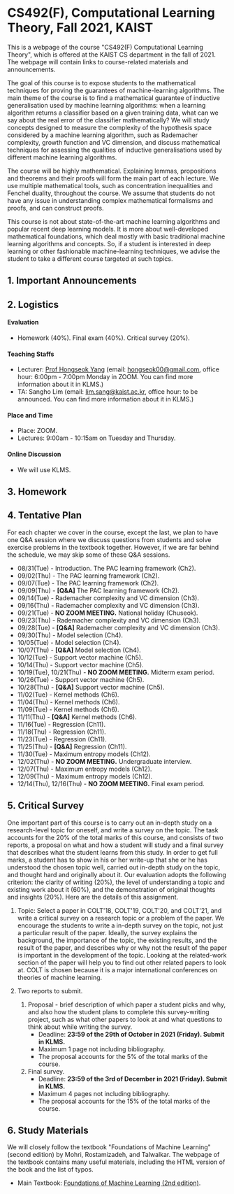 # CS492(F), Computational Learning Theory, Fall 2021, KAIST

This is a webpage of the course "CS492(F) Computational Learning Theory", which is offered at the KAIST CS department in the fall of 2021. The webpage will contain links to course-related materials and announcements.

The goal of this course is to expose students to the mathematical techniques for proving the guarantees of machine-learning algorithms. The main theme of the course is to find a mathematical guarantee of inductive generalisation used by machine learning algorithms: when a learning algorithm returns a classifier based on a given training data, what can we say about the real error of the classifier mathematically? We will study concepts designed to measure the complexity of the hypothesis space considered by a machine learning algorithm, such as Rademacher complexity, growth function and VC dimension, and discuss mathematical techniques for assessing the qualities of inductive generalisations used by different machine learning algorithms.

The course will be highly mathematical. Explaining lemmas, propositions and theorems and their proofs will form the main part of each lecture. We use multiple mathematical tools, such as concentration inequalities and Fenchel duality, throughout the course. We assume that students do not have any issue in understanding complex mathematical formalisms and proofs, and can construct proofs.

This course is not about state-of-the-art machine learning algorithms and popular recent deep learning models. It is more about well-developed mathematical foundations, which deal mostly with basic traditional machine learning algorithms and concepts. So, if a student is interested in deep learning or other fashionable machine-learning techniques, we advise the student to take a different course targeted at such topics.

## 1. Important Announcements

## 2. Logistics

#### Evaluation

* Homework (40%). Final exam (40%). Critical survey (20%).

#### Teaching Staffs

* Lecturer: [Prof Hongseok Yang](https://cs.kaist.ac.kr/people/view?idx=552&kind=faculty&menu=160) (email: hongseok00@gmail.com, office hour: 6:00pm - 7:00pm Monday in ZOOM. You can find more information about it in KLMS.)
* TA: Sangho Lim (email: lim.sang@kaist.ac.kr, office hour: to be announced. You can find more information about it in KLMS.)

#### Place and Time

* Place: ZOOM.
* Lectures: 9:00am - 10:15am on Tuesday and Thursday.

#### Online Discussion

* We will use KLMS.

## 3. Homework

## 4. Tentative Plan

For each chapter we cover in the course, except the last, we plan to have one Q&A session where we discuss questions from students and solve exercise problems in the textbook together. However, if we are far behind the schedule, we may skip some of these Q&A sessions.

* 08/31(Tue) - Introduction. The PAC learning framework (Ch2).
* 09/02(Thu) - The PAC learning framework (Ch2).
* 09/07(Tue) - The PAC learning framework (Ch2).
* 09/09(Thu) - __**[Q&A]**__ The PAC learning framework (Ch2).
* 09/14(Tue) - Rademacher complexity and VC dimension (Ch3).
* 09/16(Thu) - Rademacher complexity and VC dimension (Ch3).
* 09/21(Tue) - __**NO ZOOM MEETING.**__ National holiday (Chuseok).
* 09/23(Thu) - Rademacher complexity and VC dimension (Ch3).
* 09/28(Tue) - __**[Q&A]**__ Rademacher complexity and VC dimension (Ch3).
* 09/30(Thu) - Model selection (Ch4).
* 10/05(Tue) - Model selection (Ch4).
* 10/07(Thu) - __**[Q&A]**__ Model selection (Ch4).
* 10/12(Tue) - Support vector machine (Ch5).
* 10/14(Thu) - Support vector machine (Ch5).
* 10/19(Tue), 10/21(Thu) - __**NO ZOOM MEETING.**__ Midterm exam period.
* 10/26(Tue) - Support vector machine (Ch5).
* 10/28(Thu) - __**[Q&A]**__ Support vector machine (Ch5).
* 11/02(Tue) - Kernel methods (Ch6).
* 11/04(Thu) - Kernel methods (Ch6).
* 11/09(Tue) - Kernel methods (Ch6).
* 11/11(Thu) - __**[Q&A]**__ Kernel methods (Ch6).
* 11/16(Tue) - Regression (Ch11).
* 11/18(Thu) - Regression (Ch11).
* 11/23(Tue) - Regression (Ch11).
* 11/25(Thu) - __**[Q&A]**__ Regression (Ch11).
* 11/30(Tue) - Maximum entropy models (Ch12).
* 12/02(Thu) - __**NO ZOOM MEETING.**__ Undergraduate interview.
* 12/07(Thu) - Maximum entropy models (Ch12).
* 12/09(Thu) - Maximum entropy models (Ch12).
* 12/14(Thu), 12/16(Thu) - __**NO ZOOM MEETING.**__ Final exam period.

## 5. Critical Survey

One important part of this course is to carry out an in-depth study on a research-level topic for oneself, and write a survey on the topic. The task accounts for the 20% of the total marks of this course, and consists of two reports, a proposal on what and how a student will study and a final survey that describes what the student learns from this study. In order to get full marks, a student has to show in his or her write-up that she or he has understood the chosen topic well, carried out in-depth study on the topic, and thought hard and originally about it. Our evaluation adopts the following criterion: the clarity of writing (20%), the level of understanding a topic and existing work about it (60%), and the demonstration of original thoughts and insights (20%). Here are the details of this assignment.

1. Topic: Select a paper in COLT'18, COLT'19, COLT'20, and COLT'21, and write a critical survey on a research topic or a problem of the paper. We encourage the students to write a in-depth survey on the topic, not just a particular result of the paper. Ideally, the survey explains the background, the importance of the topic, the existing results, and the result of the paper, and describes why or why not the result of the paper is important in the development of the topic. Looking at the related-work section of the paper will help you to find out other related papers to look at. COLT is chosen because it is a major international conferences on theories of machine learning.

2. Two reports to submit.
   1. Proposal - brief description of which paper a student picks and why, and also how the student plans to complete this survey-writing project, such as what other papers to look at and what questions to think about while writing the survey.
      * Deadline: __**23:59 of the 29th of October in 2021 (Friday). Submit in KLMS.**__
      * Maximum 1 page not including bibliography.
      * The proposal accounts for the 5% of the total marks of the course.
   2. Final survey.
      * Deadline: __**23:59 of the 3rd of December in 2021 (Friday). Submit in KLMS.**__
      * Maximum 4 pages not including bibliography.
      * The proposal accounts for the 15% of the total marks of the course.

## 6. Study Materials

We will closely follow the textbook "Foundations of Machine Learning" (second edition) by Mohri, Rostamizadeh, and Talwalkar. The webpage of the textbook contains many useful materials, including the HTML version of the book and the list of typos.

* Main Textbook: [Foundations of Machine Learning (2nd edition)](https://cs.nyu.edu/~mohri/mlbook/).

